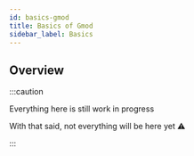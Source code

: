 ```yaml
---
id: basics-gmod
title: Basics of Gmod
sidebar_label: Basics
---
```


## Overview

:::caution

Everything here is still work in progress

With that said, not everything will be here yet ⚠

:::
